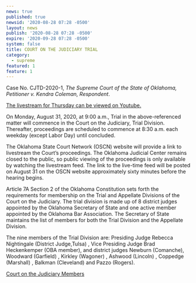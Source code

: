 ```yaml
---
news: true
published: true
newsid: '2020-08-28 07:28 -0500'
layout: news
publish: '2020-08-28 07:28 -0500'
expire: '2020-09-28 07:28 -0500'
system: false
title: COURT ON THE JUDICIARY TRIAL
category:
  - supreme
featured: 1
feature: 1
---
```

Case No. CJTD-2020-1, _The Supreme Court of the State of Oklahoma, Petitioner v. Kendra Coleman, Respondent_.

[The livestream for Thursday can be viewed on Youtube.](https://youtu.be/w3x4kul_l14)  

On Monday, August 31, 2020, at 9:00 a.m., Trial in the above-referenced matter will commence in the Court on the Judiciary, Trial Division.  Thereafter, proceedings are scheduled to commence at 8:30 a.m. each weekday (except Labor Day) until concluded.  
 
The Oklahoma State Court Network (OSCN) website will provide a link to livestream the Court’s proceedings.  The Oklahoma Judicial Center remains closed to the public, so  public viewing of the proceedings is only available by watching the livestream feed. The link to the live-time feed will be posted on August 31 on the OSCN website approximately sixty minutes before the hearing begins.

Article 7A Section 2 of the Oklahoma Constitution sets forth the requirements for membership on the Trial and Appellate Divisions of the Court on the Judiciary.  The trial division is made up of 8 district judges appointed by the Oklahoma Secretary of State and one active member appointed by the Oklahoma Bar Association.  The Secretary of State maintains the list of members for both the Trial Division and the Appellate Division.  

The nine members of the Trial Division are:  Presiding Judge Rebecca Nightingale (District Judge,Tulsa) , Vice Presiding Judge Brad Heckenkemper (OBA member), and district judges Newburn (Comanche), Woodward (Garfield) , Kirkley (Wagoner) , Ashwood (Lincoln) , Coppedge (Marshall) , Balkman (Cleveland)  and Pazzo (Rogers).

[Court on the Judiciary Members](https://www.oscn.net/Images/News/202008-COURTONTHEJUDICIARY.pdf)  

